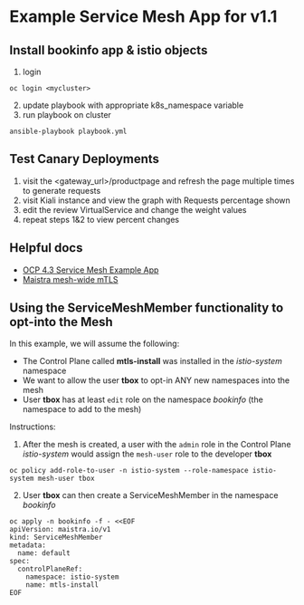 # Example Service Mesh App for v1.1

## Install bookinfo app & istio objects
1. login
```
oc login <mycluster>
```
2. update playbook with appropriate k8s_namespace variable
3. run playbook on cluster
```
ansible-playbook playbook.yml
```

## Test Canary Deployments
1. visit the <gateway_url>/productpage and refresh the page multiple times to generate requests
2. visit Kiali instance and view the graph with Requests percentage shown
3. edit the review VirtualService and change the weight values
4. repeat steps 1&2 to view percent changes

## Helpful docs
- [OCP 4.3 Service Mesh Example App](https://docs.openshift.com/container-platform/4.3/service_mesh/service_mesh_day_two/ossm-example-bookinfo.html)
- [Maistra mesh-wide mTLS](https://maistra.io/docs/examples/mesh-wide_mtls/)

## Using the ServiceMeshMember functionality to opt-into the Mesh

In this example, we will assume the following:
- The Control Plane called **mtls-install** was installed in the *istio-system* namespace
- We want to allow the user **tbox** to opt-in ANY new namespaces into the mesh
- User **tbox** has at least `edit` role on the namespace *bookinfo* (the namespace to add to the mesh)

Instructions:
1. After the mesh is created, a user with the `admin` role in the Control Plane *istio-system* would assign the `mesh-user` role to the developer **tbox**
```
oc policy add-role-to-user -n istio-system --role-namespace istio-system mesh-user tbox
```
2. User **tbox** can then create a ServiceMeshMember in the namespace *bookinfo*
```
oc apply -n bookinfo -f - <<EOF
apiVersion: maistra.io/v1
kind: ServiceMeshMember
metadata:
  name: default
spec:
  controlPlaneRef:
    namespace: istio-system
    name: mtls-install
EOF
```
